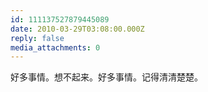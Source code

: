 ```yaml
---
id: 111137527879445089
date: 2010-03-29T03:08:00.000Z
reply: false
media_attachments: 0
---
```


好多事情。想不起来。好多事情。记得清清楚楚。 ​​​​

